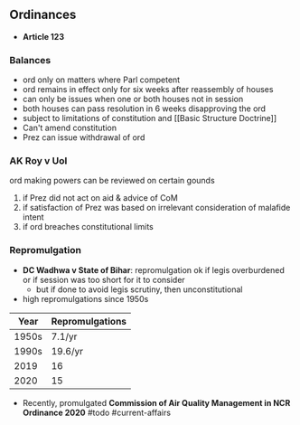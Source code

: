## Ordinances
- **Article 123**
### Balances
- ord only on matters where Parl competent
- ord remains in effect only for six weeks after reassembly of houses
- can only be issues when one or both houses not in session
- both houses can pass resolution in 6 weeks disapproving the ord
- subject to limitations of constitution and [[Basic Structure Doctrine]]
- Can't amend constitution
- Prez can issue withdrawal of ord
### AK Roy v UoI
ord making powers can be reviewed on certain gounds
1. if Prez did not act on aid & advice of CoM
2. if satisfaction of Prez was based on irrelevant consideration of malafide intent
3. if ord breaches constitutional limits
### Repromulgation
- **DC Wadhwa v State of Bihar**: repromulgation ok if legis overburdened or if session was too short for it to consider
	- but if done to avoid legis scrutiny, then unconstitutional
- high repromulgations since 1950s

|Year|Repromulgations|
|-|-|
|1950s|7.1/yr|
|1990s|19.6/yr|
|2019|16|
|2020|15|
- Recently, promulgated **Commission of Air Quality Management in NCR Ordinance 2020** #todo #current-affairs 